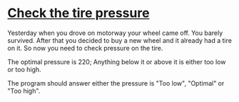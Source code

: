 # [Check the tire pressure](https://www.codewars.com/kata/check-the-tire-pressure "https://www.codewars.com/kata/56e1bae4f693fe1f8e000cd8")

Yesterday when you drove on motorway your wheel came off. You barely survived. After that you decided to buy a new wheel and it already had a tire on it. So now you need to check pressure on the tire.

The optimal pressure is 220; Anything below it or above it is either too low or too high.

The program should answer either the pressure is "Too low", "Optimal" or "Too high".